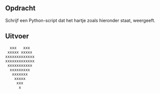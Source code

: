## Opdracht

Schrijf een Python-script dat het hartje zoals hieronder staat, weergeeft.

## Uitvoer

```
  xxx   xxx  
 xxxxx xxxxx 
xxxxxxxxxxxxx
xxxxxxxxxxxxx
 xxxxxxxxxxx 
  xxxxxxxxx  
   xxxxxxx   
    xxxxx    
     xxx     
      x      
```



